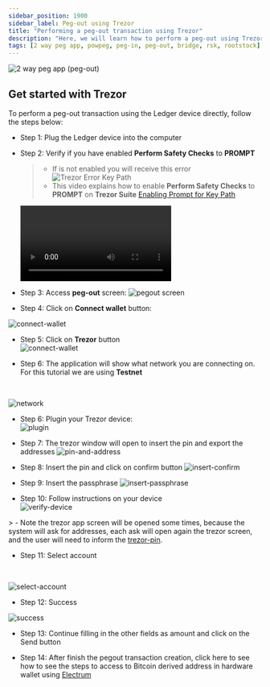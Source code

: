 ```yaml
---
sidebar_position: 1900
sidebar_label: Peg-out using Trezor
title: "Performing a peg-out transaction using Trezor"
description: "Here, we will learn how to perform a peg-out using Trezor."
tags: [2 way peg app, powpeg, peg-in, peg-out, bridge, rsk, rootstock]
---
```


![2 way peg app (peg-out)](/img/resources/two-way-peg-app/pegout.gif)

## Get started with Trezor

To perform a peg-out transaction using the Ledger device directly, follow the steps below:

* Step 1: Plug the Ledger device into the computer

* Step 2: Verify if you have enabled **Perform Safety Checks** to **PROMPT**

    > - If is not enabled you will receive this error ![Trezor Error Key Path](/img/resources/two-way-peg-app/trezor-error.png) 
    > - This video explains how to enable **Perform Safety Checks** to **PROMPT** on **Trezor Suite** [Enabling Prompt for Key Path](/img/resources/two-way-peg-app/trezor-error-fixed.mp4) 
    <Video url="/img/resources/two-way-peg-app/trezor-error-fixed.mp4" thumbnail="/img/resources/two-way-peg-app/trezor-error.png" />


* Step 3: Access **peg-out** screen:
![pegout screen](/img/resources/two-way-peg-app/pegout-button.png)

* Step 4: Click on **Connect wallet** button:

![connect-wallet](/img/resources/two-way-peg-app/pegout-ledger-trezor-connection.png)

* Step 5: Click on **Trezor** button<br/>
![connect-wallet](/img/resources/two-way-peg-app/using-hd-wallets/trezor.png)

* Step 6: The application will show what network you are connecting on. For this tutorial we are using **Testnet** 

<br/>

![network](/img/resources/two-way-peg-app/using-hd-wallets/network.png)

* Step 6: Plugin your Trezor device:<br/>
![plugin](/img/resources/two-way-peg-app/using-hd-wallets/plugin.png)

* Step 7: The trezor window will open to insert the pin and export the addresses
![pin-and-address](/img/resources/two-way-peg-app/using-hd-wallets/pin-and-address.png)

* Step 8: Insert the pin and click on confirm button
![insert-confirm](/img/resources/two-way-peg-app/using-hd-wallets/insert-confirm.png)

* Step 9: Insert the passphrase
![insert-passphrase](/img/resources/two-way-peg-app/using-hd-wallets/pass.png)

* Step 10: Follow instructions on your device <br/>
![verify-device](/img/resources/two-way-peg-app/using-hd-wallets/follow-device.png)

​> - Note the trezor app screen will be opened some times, because the system will ask for addresses, each ask will open again the trezor screen, and the user will need to inform the [trezor-pin](/img/resources/two-way-peg-app/using-hd-wallets/pass.png).

* Step 11: Select account 

<br/>

![select-account](/img/resources/two-way-peg-app/using-hd-wallets/trezor-select-account.png)

* Step 12: Success

![success](/img/resources/two-way-peg-app/using-hd-wallets/trezor-sucess.png)

* Step 13: Continue filling in the other fields as amount and click on the Send button

* Step 14: After finish the pegout transaction creation, click here to see how to see the steps to access to Bitcoin derived address in hardware wallet using [Electrum](/resources/guides/two-way-peg-app/pegout/deriving-electrum)
